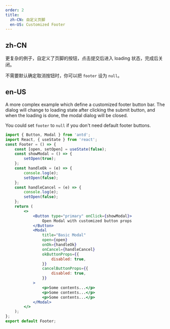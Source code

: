 ```yaml
---
order: 2
title:
  zh-CN: 自定义页脚
  en-US: Customized Footer
---
```


## zh-CN

更复杂的例子，自定义了页脚的按钮，点击提交后进入 loading 状态，完成后关闭。

不需要默认确定取消按钮时，你可以把 `footer` 设为 `null`。

## en-US

A more complex example which define a customized footer button bar. The dialog will change to loading state after clicking the submit button, and when the loading is done, the modal dialog will be closed.

You could set `footer` to `null` if you don't need default footer buttons.

```jsx
import { Button, Modal } from 'antd';
import React, { useState } from 'react';
const Footer = () => {
	const [open, setOpen] = useState(false);
	const showModal = () => {
		setOpen(true);
	};
	const handleOk = (e) => {
		console.log(e);
		setOpen(false);
	};
	const handleCancel = (e) => {
		console.log(e);
		setOpen(false);
	};
	return (
		<>
			<Button type="primary" onClick={showModal}>
				Open Modal with customized button props
			</Button>
			<Modal
				title="Basic Modal"
				open={open}
				onOk={handleOk}
				onCancel={handleCancel}
				okButtonProps={{
					disabled: true,
				}}
				cancelButtonProps={{
					disabled: true,
				}}
			>
				<p>Some contents...</p>
				<p>Some contents...</p>
				<p>Some contents...</p>
			</Modal>
		</>
	);
};
export default Footer;
```
